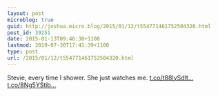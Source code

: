 ```yaml
---
layout: post
microblog: true
guid: http://joshua.micro.blog/2015/01/12/t554771461752504320.html
post_id: 39251
date: 2015-01-13T09:46:38+1100
lastmod: 2019-07-30T17:41:39+1100
type: post
url: /2015/01/12/t554771461752504320.html
---
```

Stevie, every time I shower. She just watches me. [t.co/t88IySdlt...](http://t.co/t88IySdltj) [t.co/8Ng5YStib...](http://t.co/8Ng5YStibB)
